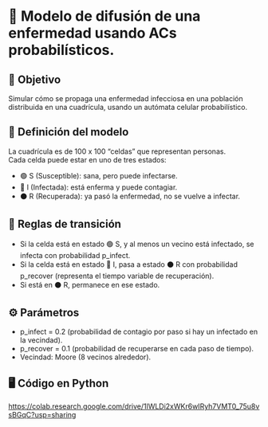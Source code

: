 # 📝 Modelo de difusión de una enfermedad usando ACs probabilísticos.

## 🎯 Objetivo
Simular cómo se propaga una enfermedad infecciosa en una población distribuida en una cuadrícula, usando un autómata celular probabilístico.

## 📐 Definición del modelo
La cuadrícula es de 100 x 100 “celdas” que representan personas.  
Cada celda puede estar en uno de tres estados:  
* 🟢 S (Susceptible): sana, pero puede infectarse.  
* 🔴 I (Infectada): está enferma y puede contagiar.
* ⚫ R (Recuperada): ya pasó la enfermedad, no se vuelve a infectar.

## 🔁 Reglas de transición
* Si la celda está en estado 🟢 S, y al menos un vecino está infectado, se infecta con probabilidad p_infect.
* Si la celda está en estado 🔴 I, pasa a estado ⚫ R con probabilidad p_recover (representa el tiempo variable de recuperación).
* Si está en ⚫ R, permanece en ese estado.

## ⚙️ Parámetros
* p_infect = 0.2 (probabilidad de contagio por paso si hay un infectado en la vecindad).
* p_recover = 0.1 (probabilidad de recuperarse en cada paso de tiempo).
* Vecindad: Moore (8 vecinos alrededor).

## 🖥️ Código en Python 
https://colab.research.google.com/drive/1lWLDi2xWKr6wIRyh7VMT0_75u8vsBGqC?usp=sharing
